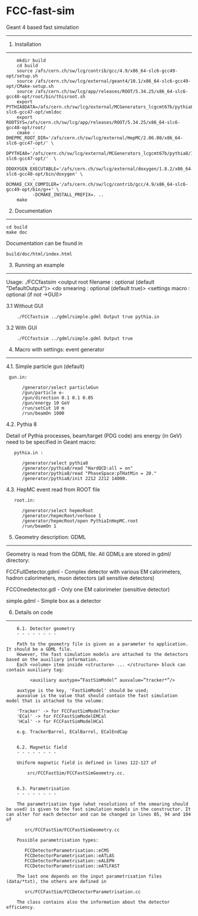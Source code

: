 FCC-fast-sim
============

Geant 4 based fast simulation

____________________________________________________________________

1. Installation
-------------------

        mkdir build
        cd build
        source /afs/cern.ch/sw/lcg/contrib/gcc/4.9/x86_64-slc6-gcc49-opt/setup.sh
        source /afs/cern.ch/sw/lcg/external/geant4/10.1/x86_64-slc6-gcc49-opt/CMake-setup.sh
        source /afs/cern.ch/sw/lcg/app/releases/ROOT/5.34.25/x86_64-slc6-gcc48-opt/root/bin/thisroot.sh
        export PYTHIA8DATA=/afs/cern.ch/sw/lcg/external/MCGenerators_lcgcmt67b/pythia8/186/x86_64-slc6-gcc47-opt/xmldoc
        export ROOTSYS=/afs/cern.ch/sw/lcg/app/releases/ROOT/5.34.25/x86_64-slc6-gcc48-opt/root/
        cmake -DHEPMC_ROOT_DIR='/afs/cern.ch/sw/lcg/external/HepMC/2.06.08/x86_64-slc6-gcc47-opt/' \
              -DPYTHIA8='/afs/cern.ch/sw/lcg/external/MCGenerators_lcgcmt67b/pythia8/186/x86_64-slc6-gcc47-opt/'  \
              -DDOXYGEN_EXECUTABLE='/afs/cern.ch/sw/lcg/external/doxygen/1.8.2/x86_64-slc6-gcc48-opt/bin/doxygen' \
              -DCMAKE_CXX_COMPILER='/afs/cern.ch/sw/lcg/contrib/gcc/4.9/x86_64-slc6-gcc49-opt/bin/g++' \
              -DCMAKE_INSTALL_PREFIX=. ..
        make


2. Documentation
-------------------

	cd build
	make doc

Documentation can be found in

	build/doc/html/index.html


3. Running an example
-------------------

Usage: ./FCCfastsim
		<intput gdml filename : mandatory>
		<output root filename : optional (default "DefaultOutput")>
		<do smearing : optional (default true)>
		<settings macro : optional (if not ->GUI)>


3.1 Without GUI

        ./FCCfastsim ../gdml/simple.gdml Output true pythia.in

3.2 With GUI

        ./FCCfastsim ../gdml/simple.gdml Output true


4. Macro with settings: event generator
-------------------

4.1. Simple particle gun (default)

     gun.in:

          /generator/select particleGun
          /gun/particle e-
          /gun/direction 0.1 0.1 0.05
          /gun/energy 10 GeV
          /run/setCut 10 m
          /run/beamOn 1000

4.2. Pythia 8

Detail of Pythia processes, beam/target (PDG code) ans energy (in GeV) need to be specified in Geant macro:

       pythia.in :

          /generator/select pythia8
          /generator/pythia8/read "HardQCD:all = on"
          /generator/pythia8/read "PhaseSpace:pTHatMin = 20."
          /generator/pythia8/init 2212 2212 14000.

4.3. HepMC event read from ROOT file

       root.in:

          /generator/select hepmcRoot
          /generator/hepmcRoot/verbose 1
          /generator/hepmcRoot/open PythiaInHepMC.root
          /run/beamOn 1



5. Geometry description: GDML
-------------------

Geometry is read from the GDML file. All GDMLs are stored in gdml/ directory:

FCCFullDetector.gdml - Complex detector with various EM calorimeters, hadron calorimeters, muon detectors (all sensitive detectors)

FCCOnedetector.gdl - Only one EM calorimeter (sensitive detector)

simple.gdml - Simple box as a detector


6. Details on code
-------------------

        6.1. Detector geometry
        - - - - - - - -

        Path to the geometry file is given as a parameter to application. It should be a GDML file.
        However, the fast simulation models are attached to the detectors based on the auxiliary information.
        Each <volume> item inside <structure> ... </structure> block can contain auxiliary tag:

             <auxiliary auxtype=”FastSimModel” auxvalue=”tracker*”/>

        auxtype is the key, 'FastSimModel' should be used;
        auxvalue is the value that should contain the fast simulation model that is attached to the volume:

        'Tracker' -> for FCCFastSimModelTracker
        'ECal' -> for FCCFastSimModelEMCal
        'HCal' -> for FCCFastSimModelHCal

        e.g. TrackerBarrel, ECalBarrel, ECalEndCap


        6.2. Magnetic field
        - - - - - - - -

        Uniform magnetic field is defined in lines 122-127 of

            src/FCCFastSim/FCCFastSimGeometry.cc.


        6.3. Parametrisation
        - - - - - - - -

        The parametrisation type (what resolutions of the smearing should be used) is given to the fast simulation models in the constructor. It can alter for each detector and can be changed in lines 85, 94 and 104 of

           src/FCCFastSim/FCCFastSimGeometry.cc

        Possible parametrisation types:

           FCCDetectorParametrisation::eCMS
           FCCDetectorParametrisation::eATLAS
           FCCDetectorParametrisation::eALEPH
           FCCDetectorParametrisation::eATLFAST

        The last one depends on the input parametrisation files (data/*txt), the others are defined in

           src/FCCFastSim/FCCDetectorParametrisation.cc

        The class contains also the information about the detector efficiency.